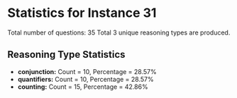# Statistics for Instance 31
Total number of questions: 35
Total 3 unique reasoning types are produced.
## Reasoning Type Statistics
- **conjunction:** Count = 10, Percentage = 28.57%
- **quantifiers:** Count = 10, Percentage = 28.57%
- **counting:** Count = 15, Percentage = 42.86%
